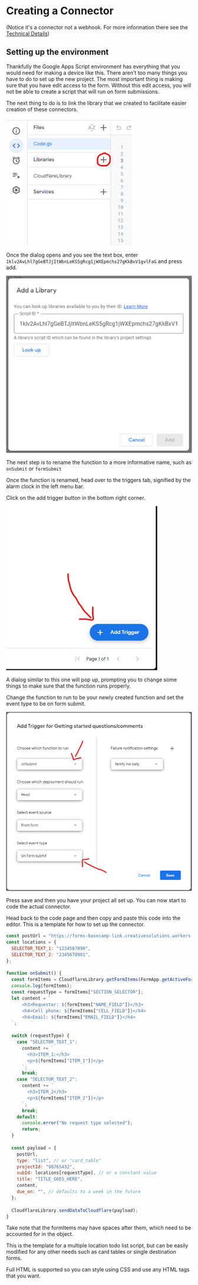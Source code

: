 # Creating a Connector

(Notice it's a connector not a webhook. For more information there see the [Technical Details](./technical.md))

## Setting up the environment

Thankfully the Google Apps Script environment has everything that you would need for making a device like this.
There aren't too many things you have to do to set up the new project. The most important thing is making sure that you have edit access to the form.
Without this edit access, you will not be able to create a script that will run on form submissions.

The next thing to do is to link the library that we created to facilitate easier creation of these connectors.

![Add library button](./images/add_cloudflare_library.png)

Once the dialog opens and you see the text box, enter `1klv2AvLhl7gGeBTJjItWbnLeKS5gRcg1jWXEpmchs27gKkBxV1gvlFaG` and press add.

![Add library text box](./images/add_library_text_box.png)

The next step is to rename the function to a more informative name, such as `onSubmit` or `formSubmit`

Once the function is renamed, head over to the triggers tab, signified by the alarm clock in the left menu bar.

Click on the add trigger button in the bottom right corner.

![Add trigger button](./images/add_trigger_button.png)

A dialog similar to this one will pop up, prompting you to change some things to make sure that the function runs properly.

Change the function to run to be your newly created function and set the event type to be on form submit.

![Add trigger dialog](./images/trigger_details_dialog.png)

Press save and then you have your project all set up. You can now start to code the actual connector.

Head back to the code page and then copy and paste this code into the editor. This is a template for how to set up the connector.

```js
const postUrl = "https://forms-basecamp-link.creativesolutions.workers.dev/";
const locations = {
  SELECTOR_TEXT_1: "1234567890",
  SELECTOR_TEXT_2: "2345678901",
};

function onSubmit() {
  const formItems = CloudflareLibrary.getFormItems(FormApp.getActiveForm());
  console.log(formItems);
  const requestType = formItems["SECTION_SELECTOR"];
  let content = `
      <h3>Requester: ${formItems["NAME_FIELD"]}</h3>
      <h4>Cell phone: ${formItems["CELL_FIELD"]}</h4>
      <h4>Email: ${formItems["EMAIL_FIELD"]}</h4>
  `;

  switch (requestType) {
    case "SELECTOR_TEXT_1":
      content += `
        <h3>ITEM_1:</h3>
        <p>${formItems["ITEM_1"]}</p>
      `;
      break;
    case "SELECTOR_TEXT_2":
      content += `
        <h3>ITEM_2</h3>
        <p>${formItems["ITEM_2"]}</p>
      `;
      break;
    default:
      console.error("No request type selected");
      return;
  }

  const payload = {
    postUrl,
    type: "list", // or "card_table"
    projectId: "98765432",
    subId: locations[requestType], // or a constant value
    title: "TITLE_GOES_HERE",
    content,
    due_on: "", // defaults to a week in the future
  };

  CloudflareLibrary.sendDataToCloudflare(payload);
}
```

Take note that the formItems may have spaces after them, which need to be accounted for in the object.

This is the template for a multiple location todo list script, but can be easily modified for any other needs such as card tables or single destination forms.

Full HTML is supported so you can style using CSS and use any HTML tags that you want.

